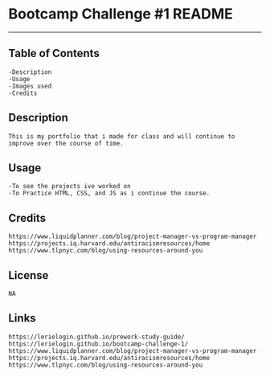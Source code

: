 # Bootcamp Challenge #1 README
______

## Table of Contents 

    -Description
    -Usage
    -Images used
    -Credits


## Description

    This is my portfolio that i made for class and will continue to improve over the course of time.
## Usage

    -To see the projects ive worked on
    -To Practice HTML, CSS, and JS as i continue the course.


## Credits 

    https://www.liquidplanner.com/blog/project-manager-vs-program-manager
    https://projects.iq.harvard.edu/antiracismresources/home
    https://www.tlpnyc.com/blog/using-resources-around-you

## License 

    NA

## Links
    https://lerielogin.github.io/prework-study-guide/
    https://lerielogin.github.io/bootcamp-challenge-1/
    https://www.liquidplanner.com/blog/project-manager-vs-program-manager
    https://projects.iq.harvard.edu/antiracismresources/home
    https://www.tlpnyc.com/blog/using-resources-around-you